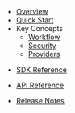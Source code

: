 * [Overview](/content/product_overview)
* [Quick Start](/content/quick_start)
* Key Concepts
  * [Workflow](/content/concepts/workflow)
  * [Security](/content/concepts/security)
  * [Providers](/content/concepts/providers)
<!-- sdk_open -->
* [SDK Reference](/content/sdk_reference)
<!-- sdk_close -->
<!-- api_open -->
* [API Reference](/content/api_reference)
<!-- api_close -->
* [Release Notes](/content/release_notes)
